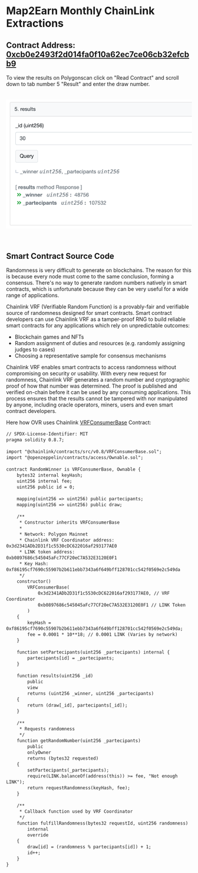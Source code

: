 # Map2Earn Monthly ChainLink Extractions


## Contract Address: [0xcb0e2493f2d014fa0f10a62ec7ce06cb32efcbb9](https://polygonscan.com/address/0xcb0e2493f2d014fa0f10a62ec7ce06cb32efcbb9)

To view the results on Polygonscan click on "Read Contract" and scroll down to tab number 5 "Result" and enter the draw number.

<img src="results.png" style="margin-top: 20px; margin-bottom: 30px;" />

## Smart Contract Source Code

Randomness is very difficult to generate on blockchains. The reason for this is because every node must come to the same conclusion, forming a consensus. There's no way to generate random numbers natively in smart contracts, which is unfortunate because they can be very useful for a wide range of applications.


Chainlink VRF (Verifiable Random Function) is a provably-fair and verifiable source of randomness designed for smart contracts. Smart contract developers can use Chainlink VRF as a tamper-proof RNG to build reliable smart contracts for any applications which rely on unpredictable outcomes:

- Blockchain games and NFTs
- Random assignment of duties and resources (e.g. randomly assigning judges to cases)
- Choosing a representative sample for consensus mechanisms

Chainlink VRF enables smart contracts to access randomness without compromising on security or usability. With every new request for randomness, Chainlink VRF generates a random number and cryptographic proof of how that number was determined. The proof is published and verified on-chain before it can be used by any consuming applications. This process ensures that the results cannot be tampered with nor manipulated by anyone, including oracle operators, miners, users and even smart contract developers.

Here how OVR uses Chainlink [VRFConsumerBase](https://github.com/smartcontractkit/chainlink/blob/develop/contracts/src/v0.6/VRFConsumerBase.sol) Contract:

```solidity
// SPDX-License-Identifier: MIT
pragma solidity 0.8.7;

import "@chainlink/contracts/src/v0.8/VRFConsumerBase.sol";
import "@openzeppelin/contracts/access/Ownable.sol";

contract RandomWinner is VRFConsumerBase, Ownable {
    bytes32 internal keyHash;
    uint256 internal fee;
    uint256 public id = 0;

    mapping(uint256 => uint256) public partecipants;
    mapping(uint256 => uint256) public draw;

    /**
     * Constructor inherits VRFConsumerBase
     *
     * Network: Polygon Mainnet
     * Chainlink VRF Coordinator address: 0x3d2341ADb2D31f1c5530cDC622016af293177AE0
     * LINK token address:                0xb0897686c545045aFc77CF20eC7A532E3120E0F1
     * Key Hash: 0xf86195cf7690c55907b2b611ebb7343a6f649bff128701cc542f0569e2c549da
     */
    constructor()
        VRFConsumerBase(
            0x3d2341ADb2D31f1c5530cDC622016af293177AE0, // VRF Coordinator
            0xb0897686c545045aFc77CF20eC7A532E3120E0F1 // LINK Token
        )
    {
        keyHash = 0xf86195cf7690c55907b2b611ebb7343a6f649bff128701cc542f0569e2c549da;
        fee = 0.0001 * 10**18; // 0.0001 LINK (Varies by network)
    }

    function setPartecipants(uint256 _partecipants) internal {
        partecipants[id] = _partecipants;
    }

    function results(uint256 _id)
        public
        view
        returns (uint256 _winner, uint256 _partecipants)
    {
        return (draw[_id], partecipants[_id]);
    }

    /**
     * Requests randomness
     */
    function getRandomNumber(uint256 _partecipants)
        public
        onlyOwner
        returns (bytes32 requested)
    {
        setPartecipants(_partecipants);
        require(LINK.balanceOf(address(this)) >= fee, "Not enough LINK");
        return requestRandomness(keyHash, fee);
    }

    /**
     * Callback function used by VRF Coordinator
     */
    function fulfillRandomness(bytes32 requestId, uint256 randomness)
        internal
        override
    {
        draw[id] = (randomness % partecipants[id]) + 1;
        id++;
    }
}

```